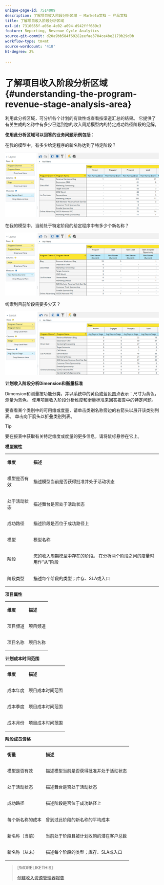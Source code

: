 ```yaml
---
unique-page-id: 7514009
description: 了解项目收入阶段分析区域 — Marketo文档 — 产品文档
title: 了解项目收入阶段分析区域
exl-id: 7310655f-a06e-4e02-a094-d942fff689c3
feature: Reporting, Revenue Cycle Analytics
source-git-commit: d20a9bb584f69282eefae3704ce4be2179b29d0b
workflow-type: tm+mt
source-wordcount: '418'
ht-degree: 2%

---
```


# 了解项目收入阶段分析区域 {#understanding-the-program-revenue-stage-analysis-area}

利用此分析区域，可分析各个计划的有效性或查看按渠道汇总的结果。 它提供了有关生成的名称中有多少已达到您的收入周期模型内的特定成功路径阶段的见解。

**使用此分析区域可以回答的业务问题示例包括**：

在我的模型中，有多少给定程序的新名称达到了特定阶段？

![](assets/one-3.png)

在我的模型中，当前处于特定阶段的给定程序中有多少个新名称？

![](assets/two-3.png)

线索到目前阶段需要多少天？

![](assets/three-3.png)

**计划收入阶段分析Dimension和衡量标准**

Dimension和测量按功能分类，并以系统中的黄色或蓝色圆点表示：尺寸为黄色，测量为蓝色。 使用项目收入阶段分析维度和衡量标准来回答报告中的特定问题。

要查看某个类别中的可用维或度量，请单击类别名称旁边的右箭头以展开该类别列表。 单击向下箭头以折叠类别列表。

>[!TIP]
>
>要在报表中获取有关特定维度或度量的更多信息，请将鼠标悬停在它上。

**模型属性**

<table> 
 <tbody> 
  <tr> 
   <td colspan="1" rowspan="1"><strong>维度</strong></td> 
   <td colspan="1" rowspan="1"><p><strong>描述</strong></p></td> 
  </tr> 
  <tr> 
   <td colspan="1" rowspan="1"><p>模型是否有效</p></td> 
   <td colspan="1" rowspan="1"><p>描述模型当前是否获得批准并处于活动状态</p></td> 
  </tr> 
  <tr> 
   <td colspan="1" rowspan="1"><p>处于活动状态</p></td> 
   <td colspan="1" rowspan="1"><p>描述舞台是否处于活动状态</p></td> 
  </tr> 
  <tr> 
   <td colspan="1" rowspan="1"><p>成功路径</p></td> 
   <td colspan="1" rowspan="1"><p>描述阶段是否位于成功路径上</p></td> 
  </tr> 
  <tr> 
   <td colspan="1" rowspan="1"><p>模型</p></td> 
   <td colspan="1" rowspan="1"><p>模型名称</p></td> 
  </tr> 
  <tr> 
   <td colspan="1" rowspan="1"><p>阶段</p></td> 
   <td colspan="1" rowspan="1"><p>您的收入周期模型中存在的阶段。 在分析两个阶段之间的度量时用作“从”阶段</p></td> 
  </tr> 
  <tr> 
   <td colspan="1" rowspan="1"><p>阶段类型</p></td> 
   <td colspan="1" rowspan="1"><p>描述每个阶段的类型；库存、SLA或入口</p></td> 
  </tr> 
 </tbody> 
</table>

**项目属性**

<table> 
 <tbody> 
  <tr> 
   <td colspan="1" rowspan="1"><p><strong>维度</strong></p></td> 
   <td colspan="1" rowspan="1"><p><strong>描述</strong></p></td> 
  </tr> 
  <tr> 
   <td colspan="1" rowspan="1"><p>项目频道</p></td> 
   <td colspan="1" rowspan="1"><p>项目频道</p></td> 
  </tr> 
  <tr> 
   <td colspan="1" rowspan="1"><p>项目名称</p></td> 
   <td colspan="1" rowspan="1"><p>项目名称</p></td> 
  </tr> 
 </tbody> 
</table>

**计划成本时间范围**

<table> 
 <tbody> 
  <tr> 
   <td colspan="1" rowspan="1"><p><strong>维度</strong></p></td> 
   <td colspan="1" rowspan="1"><p><strong>描述</strong></p></td> 
  </tr> 
  <tr> 
   <td colspan="1" rowspan="1"><p>成本年度</p></td> 
   <td colspan="1" rowspan="1"><p>项目成本时间范围</p></td> 
  </tr> 
  <tr> 
   <td colspan="1" rowspan="1"><p>成本季度</p></td> 
   <td colspan="1" rowspan="1"><p>项目成本时间范围</p></td> 
  </tr> 
  <tr> 
   <td colspan="1" rowspan="1"><p>成本月份</p></td> 
   <td colspan="1" rowspan="1"><p>项目成本时间范围</p></td> 
  </tr> 
 </tbody> 
</table>

**阶段成员资格**

<table> 
 <tbody> 
  <tr> 
   <td colspan="1" rowspan="1"><p><strong>衡量</strong></p></td> 
   <td colspan="1" rowspan="1"><p><strong>描述</strong></p></td> 
  </tr> 
  <tr> 
   <td colspan="1" rowspan="1"><p>模型是否有效</p></td> 
   <td colspan="1" rowspan="1"><p>描述模型当前是否获得批准并处于活动状态</p></td> 
  </tr> 
  <tr> 
   <td colspan="1" rowspan="1"><p>处于活动状态</p></td> 
   <td colspan="1" rowspan="1"><p>描述舞台是否处于活动状态</p></td> 
  </tr> 
  <tr> 
   <td colspan="1" rowspan="1"><p>成功路径</p></td> 
   <td colspan="1" rowspan="1"><p>描述阶段是否位于成功路径上</p></td> 
  </tr> 
  <tr> 
   <td colspan="1" rowspan="1"><p>每个新名称的成本</p></td> 
   <td colspan="1" rowspan="1"><p>曾到过此阶段的新名称的平均成本</p></td> 
  </tr> 
  <tr> 
   <td colspan="1" rowspan="1"><p>新名称（当前）</p></td> 
   <td colspan="1" rowspan="1"><p>当前处于阶段且被计划收购的潜在客户总数</p></td> 
  </tr> 
  <tr> 
   <td colspan="1" rowspan="1"><p>新名称（从未）</p></td> 
   <td colspan="1" rowspan="1"><p>描述每个阶段的类型；库存、SLA或入口</p></td> 
  </tr> 
 </tbody> 
</table>

>[!MORELIKETHIS]
>
>[创建收入资源管理器报告](/help/marketo/product-docs/reporting/revenue-cycle-analytics/revenue-explorer/create-a-revenue-explorer-report.md)
